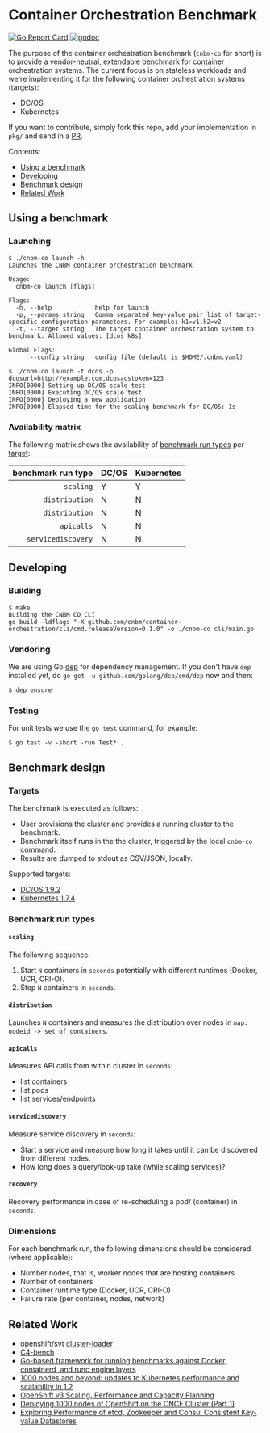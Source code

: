 # Container Orchestration Benchmark

[![Go Report Card](https://goreportcard.com/badge/github.com/cnbm/container-orchestration)](https://goreportcard.com/report/github.com/cnbm/container-orchestration)
[![godoc](https://godoc.org/github.com/cnbm/container-orchestration/pkg?status.svg)](https://godoc.org/github.com/cnbm/container-orchestration/pkg)

The purpose of the container orchestration benchmark (`cnbm-co` for short) is to provide a vendor-neutral, extendable benchmark for container orchestration systems. The current focus is on stateless workloads and we're implementing it for the following container orchestration systems (targets):

- DC/OS
- Kubernetes

If you want to contribute, simply fork this repo, add your implementation in `pkg/` and send in a [PR](https://github.com/cnbm/container-orchestration/pulls).

Contents:

- [Using a benchmark](#using-a-benchmark)
- [Developing](#developing)
- [Benchmark design](#benchmark-design)
- [Related Work](#related-work)

## Using a benchmark

### Launching

```
$ ./cnbm-co launch -h
Launches the CNBM container orchestration benchmark

Usage:
  cnbm-co launch [flags]

Flags:
  -h, --help            help for launch
  -p, --params string   Comma separated key-value pair list of target-specific configuration parameters. For example: k1=v1,k2=v2
  -t, --target string   The target container orchestration system to benchmark. Allowed values: [dcos k8s]

Global Flags:
      --config string   config file (default is $HOME/.cnbm.yaml)

$ ./cnbm-co launch -t dcos -p dcosurl=http://example.com,dcosacstoken=123
INFO[0000] Setting up DC/OS scale test
INFO[0000] Executing DC/OS scale test
INFO[0000] Deploying a new application
INFO[0000] Elapsed time for the scaling benchmark for DC/OS: 1s
```

### Availability matrix

The following matrix shows the availability of [benchmark run types](#benchmark-run-types) per [target](#targets):

| benchmark run type   | DC/OS    | Kubernetes |
| --------------------:| -------- | ---------- |
| `scaling`            | Y        | Y          |
| `distribution`       | N        | N          |
| `distribution`       | N        | N          |
| `apicalls`           | N        | N          |
| `servicediscovery`   | N        | N          |

## Developing

### Building

```
$ make
Building the CNBM CO CLI
go build -ldflags "-X github.com/cnbm/container-orchestration/cli/cmd.releaseVersion=0.1.0" -o ./cnbm-co cli/main.go
```

### Vendoring

We are using Go [dep](https://github.com/golang/dep) for dependency management. If you don't have `dep` installed yet, do `go get -u github.com/golang/dep/cmd/dep` now and then:

```
$ dep ensure
```

### Testing

For unit tests we use the `go test` command, for example:

```
$ go test -v -short -run Test* .
```

## Benchmark design

### Targets

The benchmark is executed as follows:

- User provisions the cluster and provides a running cluster to the benchmark.
- Benchmark itself runs in the the cluster, triggered by the local `cnbm-co` command.
- Results are dumped to stdout as CSV/JSON, locally.

Supported targets:

- [DC/OS 1.9.2](https://dcos.io/releases/1.9.2/)
- [Kubernetes 1.7.4](https://github.com/kubernetes/kubernetes/releases/tag/v1.7.4)

### Benchmark run types

#### `scaling`

The following sequence:

1. Start `N` containers in `seconds` potentially with different runtimes (Docker, UCR, CRI-O).
1. Stop `N` containers in `seconds`.

#### `distribution`

Launches `N` containers and measures the distribution over nodes in `map: nodeid -> set of containers`.

#### `apicalls`

Measures API calls from within cluster in `seconds`:

- list containers
- list pods
- list services/endpoints

#### `servicediscovery`

Measure service discovery in `seconds`:

- Start a service and measure how long it takes until it can be discovered from different nodes.
- How long does a query/look-up take (while scaling services)?

#### `recovery`

Recovery performance in case of re-scheduling a pod/ (container) in  `seconds`.

### Dimensions

For each benchmark run, the following dimensions should be considered (where applicable):

- Number nodes, that is, worker nodes that are hosting containers
- Number of containers
- Container runtime type (Docker, UCR, CRI-O)
- Failure rate (per container, nodes, network)

## Related Work

- openshift/svt [cluster-loader](https://github.com/openshift/svt/tree/master/openshift_scalability)
- [C4-bench](https://github.com/allingeek/c4-bench)
- [Go-based framework for running benchmarks against Docker, containerd, and runc engine layers](https://github.com/estesp/bucketbench)
- [1000 nodes and beyond: updates to Kubernetes performance and scalability in 1.2](http://blog.kubernetes.io/2016/03/1000-nodes-and-beyond-updates-to-Kubernetes-performance-and-scalability-in-12.html)
- [OpenShift v3 Scaling, Performance and Capacity Planning](https://access.redhat.com/articles/2191731)
- [Deploying 1000 nodes of OpenShift on the CNCF Cluster (Part 1)](https://www.cncf.io/blog/2016/08/23/deploying-1000-nodes-of-openshift-on-the-cncf-cluster-part-1)
- [Exploring Performance of etcd, Zookeeper and Consul Consistent Key-value Datastores](https://coreos.com/blog/performance-of-etcd.html)
